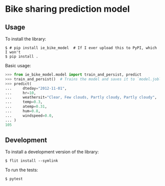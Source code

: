 # Bike sharing prediction model

## Usage

To install the library:

```
$ # pip install ie_bike_model  # If I ever upload this to PyPI, which I won't
$ pip install .
```

Basic usage:

```python
>>> from ie_bike_model.model import train_and_persist, predict
>>> train_and_persist()  # Trains the model and saves it to `model.joblib`
>>> predict(
...     dteday="2012-11-01",
...     hr=10,
...     weathersit="Clear, Few clouds, Partly cloudy, Partly cloudy",
...     temp=0.3,
...     atemp=0.31,
...     hum=0.8,
...     windspeed=0.0,
... )
105
```

## Development

To install a development version of the library:

```
$ flit install --symlink
```

To run the tests:

```
$ pytest
```
